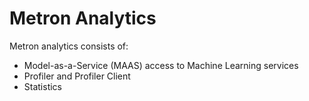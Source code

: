 # Metron Analytics

Metron analytics consists of:

- Model-as-a-Service (MAAS) access to Machine Learning services
- Profiler and Profiler Client
- Statistics

